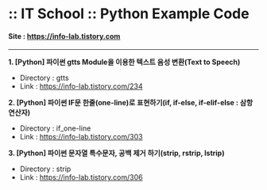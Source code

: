 # :: IT School :: Python Example Code
#### Site : https://info-lab.tistory.com
***
**1. [Python] 파이썬 gtts Module을 이용한 텍스트 음성 변환(Text to Speech)**
+ Directory : gtts
+ Link : https://info-lab.tistory.com/234

**2. [Python] 파이썬 IF문 한줄(one-line)로 표현하기(if, if-else, if-elif-else : 삼항연산자)**
+ Directory : if_one-line
+ Link : https://info-lab.tistory.com/303

**3. [Python] 파이썬 문자열 특수문자, 공백 제거 하기(strip, rstrip, lstrip)**
+ Directory : strip
+ Link : https://info-lab.tistory.com/306